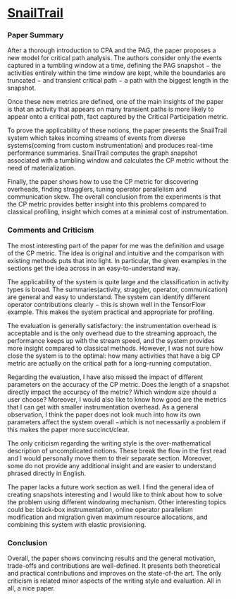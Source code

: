 # [SnailTrail](https://www.usenix.org/node/211258)

### Paper Summary
After a thorough introduction to CPA and the PAG, the paper proposes a new model for critical path
analysis.  The authors consider only the events captured in a tumbling window at a time, defining the PAG
snapshot − the activities entirely within the time window are kept, while the boundaries are truncated − and transient critical path −
a path with the biggest length in the snapshot.

Once  these  new  metrics  are  defined,  one  of  the  main  insights  of  the  paper  is  that  an  activity  that
appears on many transient paths is more likely to appear onto a critical path, fact captured by the Critical Participation metric.

To prove the applicability of these notions, the paper presents the SnailTrail system which takes incoming streams of events from diverse systems(coming from custom instrumentation) and produces real-time
performance summaries.  SnailTrail computes the graph snapshot associated with a tumbling window and calculates the CP metric without the need of materialization.

Finally, the paper shows how to use the CP metric for discovering overheads, finding stragglers, tuning
operator parallelism and communication skew.  The overall conclusion from the experiments is that the CP
metric provides better insight into this problems compared to classical profiling, insight which comes at a
minimal cost of instrumentation.

### Comments and Criticism

The most interesting part of the paper for me was the definition and usage of the CP metric.  The idea
is original and intuitive and the comparison with existing methods puts that into light.  In particular, the
given examples in the sections get the idea across in an easy-to-understand way.

The  applicability  of  the  system  is  quite  large  and  the  classification  in  activity  types  is  broad.   The
summaries(activity, straggler,  operator, communication) are general and easy to understand. The system can identify different operator contributions clearly − this is shown well in the TensorFlow example.  This
makes the system practical and appropriate for profiling.

The  evaluation  is  generally  satisfactory:   the  instrumentation  overhead  is  acceptable  and  is  the  only
overhead due to the streaming approach, the performance keeps up with the stream speed, and the system
provides more insight compared to classical methods.  However, I was not sure how close the system is to the
optimal:  how many activities that have a big CP metric are actually on the critical path for a long-running
computation.

Regarding the evaluation, I have also missed the impact of different parameters on the accuracy of the
CP metric.  Does the length of a snapshot directly impact the accuracy of the metric?  Which window size
should a user choose?  Moreover, I would also like to know how good are the metrics that I can get with
smaller instrumentation overhead.  As a general observation, I think the paper does not look much into how
its own parameters affect the system overall −which is not necessarily a problem if this makes the paper more succinct/clear.

The  only  criticism  regarding  the  writing  style  is  the  over-mathematical  description  of  uncomplicated
notions.  These break the flow in the first read and I would personally move them to their separate section.
Moreover,  some  do  not  provide  any  additional  insight  and  are  easier  to  understand  phrased  directly  in
English.

The paper lacks a future work section as well.  I find the general idea of creating snapshots interesting and
I would like to think about how to solve the problem using different windowing mechanism.  Other interesting topics could be:  black-box instrumentation,  online operator parallelism modification and migration given
maximum resource allocations, and combining this system with elastic provisioning.

### Conclusion
Overall,  the  paper  shows  convincing  results  and  the  general  motivation,  trade-offs  and  contributions  are
well-defined.  It presents both theoretical and practical contributions and improves on the state-of-the art.
The only criticism is related minor aspects of the writing style and evaluation.  All in all, a nice paper.
